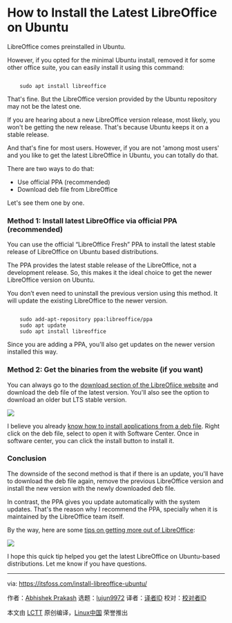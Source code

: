 [#]: subject: "How to Install the Latest LibreOffice on Ubuntu"
[#]: via: "https://itsfoss.com/install-libreoffice-ubuntu/"
[#]: author: "Abhishek Prakash https://itsfoss.com/author/abhishek/"
[#]: collector: "lujun9972/lctt-scripts-1693450080"
[#]: translator: "geekpi"
[#]: reviewer: " "
[#]: publisher: " "
[#]: url: " "

How to Install the Latest LibreOffice on Ubuntu
======

LibreOffice comes preinstalled in Ubuntu.

However, if you opted for the minimal Ubuntu install, removed it for some other office suite, you can easily install it using this command:

```

    sudo apt install libreoffice

```

That's fine. But the LibreOffice version provided by the Ubuntu repository may not be the latest one.

If you are hearing about a new LibreOffice version release, most likely, you won't be getting the new release. That's because Ubuntu keeps it on a stable release.

And that's fine for most users. However, if you are not 'among most users' and you like to get the latest LibreOffice in Ubuntu, you can totally do that.

There are two ways to do that:

  * Use official PPA (recommended)
  * Download deb file from LibreOffice



Let's see them one by one.

### Method 1: Install latest LibreOffice via official PPA (recommended)

You can use the official “LibreOffice Fresh” PPA to install the latest stable release of LibreOffice on Ubuntu based distributions.

The PPA provides the latest stable release of the LibreOffice, not a development release. So, this makes it the ideal choice to get the newer LibreOffice version on Ubuntu.

You don’t even need to uninstall the previous version using this method. It will update the existing LibreOffice to the newer version.

```

    sudo add-apt-repository ppa:libreoffice/ppa
    sudo apt update
    sudo apt install libreoffice

```

Since you are adding a PPA, you'll also get updates on the newer version installed this way.

### Method 2: Get the binaries from the website (if you want)

You can always go to the [download section of the LibreOfiice website][1] and download the deb file of the latest version. You'll also see the option to download an older but LTS stable version.

![][2]

I believe you already [know how to install applications from a deb file][3]. Right click on the deb file, select to open it with Software Center. Once in software center, you can click the install button to install it.

### Conclusion

The downside of the second method is that if there is an update, you'll have to download the deb file again, remove the previous LibreOffice version and install the new version with the newly downloaded deb file.

In contrast, the PPA gives you update automatically with the system updates. That's the reason why I recommend the PPA, specially when it is maintained by the LibreOffice team itself.

By the way, here are some [tips on getting more out of LibreOffice][4]:

![][5]

I hope this quick tip helped you get the latest LibreOffice on Ubuntu-based distributions. Let me know if you have questions.

--------------------------------------------------------------------------------

via: https://itsfoss.com/install-libreoffice-ubuntu/

作者：[Abhishek Prakash][a]
选题：[lujun9972][b]
译者：[译者ID](https://github.com/译者ID)
校对：[校对者ID](https://github.com/校对者ID)

本文由 [LCTT](https://github.com/LCTT/TranslateProject) 原创编译，[Linux中国](https://linux.cn/) 荣誉推出

[a]: https://itsfoss.com/author/abhishek/
[b]: https://github.com/lujun9972
[1]: https://www.libreoffice.org/download/download-libreoffice
[2]: https://itsfoss.com/content/images/2023/10/download-libreoffice.png
[3]: https://itsfoss.com/install-deb-files-ubuntu/
[4]: https://itsfoss.com/libreoffice-tips/
[5]: https://itsfoss.com/content/images/size/w256h256/2022/12/android-chrome-192x192.png
